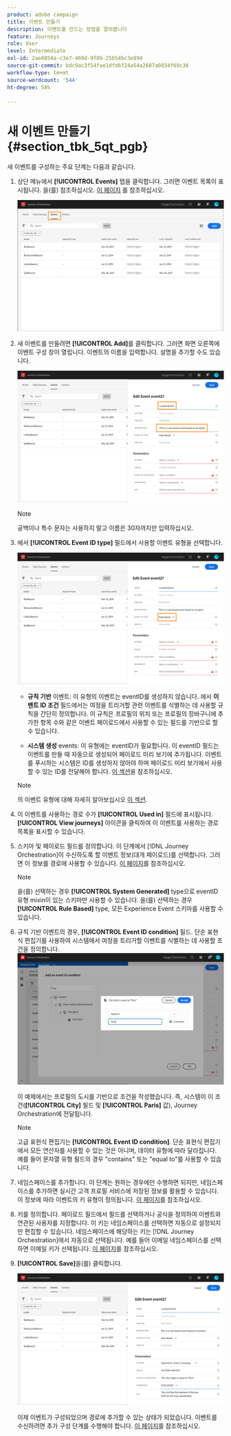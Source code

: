 ```yaml
---
product: adobe campaign
title: 이벤트 만들기
description: 이벤트를 만드는 방법을 알아봅니다
feature: Journeys
role: User
level: Intermediate
exl-id: 2ae8854a-c3e7-469d-9f89-25b54bc3e894
source-git-commit: bdc9ac3f54fae1dfd6f24a54a2687a0834f69c36
workflow-type: tm+mt
source-wordcount: '544'
ht-degree: 58%

---
```


# 새 이벤트 만들기 {#section_tbk_5qt_pgb}

새 이벤트를 구성하는 주요 단계는 다음과 같습니다.

1. 상단 메뉴에서 **[!UICONTROL Events]** 탭을 클릭합니다. 그러면 이벤트 목록이 표시됩니다. 을(를) 참조하십시오. [이 페이지](../about/user-interface.md) 를 참조하십시오.

   ![](../assets/journey5.png)

1. 새 이벤트를 만들려면 **[!UICONTROL Add]**&#x200B;를 클릭합니다. 그러면 화면 오른쪽에 이벤트 구성 창이 열립니다. 이벤트의 이름을 입력합니다. 설명을 추가할 수도 있습니다.

   ![](../assets/journey6.png)

   >[!NOTE]
   >
   >공백이나 특수 문자는 사용하지 말고 이름은 30자까지만 입력하십시오.

1. 에서 **[!UICONTROL Event ID type]** 필드에서 사용할 이벤트 유형을 선택합니다.

   ![](../assets/journey6bis.png)

   * **규칙 기반** 이벤트: 이 유형의 이벤트는 eventID를 생성하지 않습니다. 에서 **이벤트 ID 조건** 필드에서는 여정을 트리거할 관련 이벤트를 식별하는 데 사용할 규칙을 간단히 정의합니다. 이 규칙은 프로필의 위치 또는 프로필의 장바구니에 추가한 항목 수와 같은 이벤트 페이로드에서 사용할 수 있는 필드를 기반으로 할 수 있습니다.

   * **시스템 생성** events: 이 유형에는 eventID가 필요합니다. 이 eventID 필드는 이벤트를 만들 때 자동으로 생성되어 페이로드 미리 보기에 추가됩니다. 이벤트를 푸시하는 시스템은 ID를 생성하지 않아야 하며 페이로드 미리 보기에서 사용할 수 있는 ID를 전달해야 합니다. [이 섹션](../event/previewing-the-payload.md)을 참조하십시오.
   >[!NOTE]
   >
   >의 이벤트 유형에 대해 자세히 알아보십시오 [이 섹션](../event/about-events.md).
1. 이 이벤트를 사용하는 경로 수가 **[!UICONTROL Used in]** 필드에 표시됩니다. **[!UICONTROL View journeys]** 아이콘을 클릭하여 이 이벤트를 사용하는 경로 목록을 표시할 수 있습니다.
1. 스키마 및 페이로드 필드를 정의합니다. 이 단계에서 [!DNL Journey Orchestration]이 수신하도록 할 이벤트 정보(대개 페이로드)를 선택합니다. 그러면 이 정보를 경로에 사용할 수 있습니다. [이 페이지](../event/defining-the-payload-fields.md)를 참조하십시오.
   >[!NOTE]
   >
   >을(를) 선택하는 경우 **[!UICONTROL System Generated]** type으로 eventID 유형 mixin이 있는 스키마만 사용할 수 있습니다. 을(를) 선택하는 경우 **[!UICONTROL Rule Based]** type, 모든 Experience Event 스키마를 사용할 수 있습니다.

1. 규칙 기반 이벤트의 경우, **[!UICONTROL Event ID condition]** 필드. 단순 표현식 편집기를 사용하여 시스템에서 여정을 트리거할 이벤트를 식별하는 데 사용할 조건을 정의합니다.
   ![](../assets/alpha-event6.png)

   이 예제에서는 프로필의 도시를 기반으로 조건을 작성했습니다. 즉, 시스템이 이 조건(**[!UICONTROL City]** 필드 및 **[!UICONTROL Paris]** 값), Journey Orchestration에 전달됩니다.

   >[!NOTE]
   >
   >고급 표현식 편집기는 **[!UICONTROL Event ID condition]**. 단순 표현식 편집기에서 모든 연산자를 사용할 수 있는 것은 아니며, 데이터 유형에 따라 달라집니다. 예를 들어 문자열 유형 필드의 경우 &quot;contains&quot; 또는 &quot;equal to&quot;를 사용할 수 있습니다.

1. 네임스페이스를 추가합니다. 이 단계는 원하는 경우에만 수행하면 되지만, 네임스페이스를 추가하면 실시간 고객 프로필 서비스에 저장된 정보를 활용할 수 있습니다. 이 정보에 따라 이벤트의 키 유형이 정의됩니다. [이 페이지](../event/selecting-the-namespace.md)를 참조하십시오.
1. 키를 정의합니다. 페이로드 필드에서 필드를 선택하거나 공식을 정의하여 이벤트와 연관된 사용자를 지정합니다. 이 키는 네임스페이스를 선택하면 자동으로 설정되지만 편집할 수 있습니다. 네임스페이스에 해당하는 키는 [!DNL Journey Orchestration]에서 자동으로 선택됩니다. 예를 들어 이메일 네임스페이스를 선택하면 이메일 키가 선택됩니다. [이 페이지](../event/defining-the-event-key.md)를 참조하십시오.
1. **[!UICONTROL Save]**&#x200B;을(를) 클릭합니다.

   ![](../assets/journey7.png)

   이제 이벤트가 구성되었으며 경로에 추가할 수 있는 상태가 되었습니다. 이벤트를 수신하려면 추가 구성 단계를 수행해야 합니다. [이 페이지](../event/additional-steps-to-send-events-to-journey-orchestration.md)를 참조하십시오.
